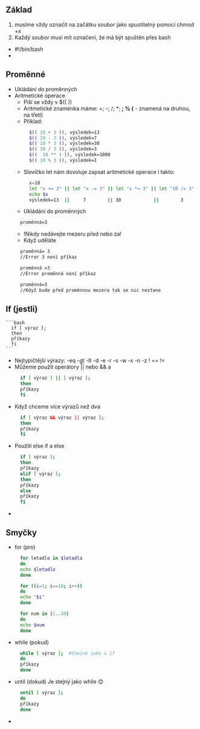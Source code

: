 ## Základ
1. musíme vždy označit na začátku soubor jako spustitelný pomocí chmod +x
2. Každý soubor musí mít označení, že má být spuštěn přes bash
* #!/bin/bash 
* 
## Proměnné
* Ukládání do proměnných
* Aritmetické operace
  * Píší se vždy v  $((  ))
  * Aritmetické znaménka máme: +; -; /; *; **; % (** - znamená na druhou, na třetí)
  * Příklad:
    ```bash
      $(( 10 + 3 )), výsledek=13
      $(( 10 - 3 )), výsledek=7
      $(( 10 * 3 )), výsledek=30
      $(( 10 / 3 )), výsledek=3
      $((  10 ** 3 )), výsledek=1000
      $(( 10 % 3 )), výsledek=1
    ```
  * Slovíčko let nám dovoluje zapsat aritmetické operace i takto:
    ```bash	
      x=10
      let "x += 3" || let "x -= 3" || let "x *= 3" || let "10 /= 3" || let "10 %= 3"  #|| je zde použito jen na ukázání možností
      echo $x
      výsledek=13  ||     7        || 30            ||        3             ||    1
    ```
   * Ukládání do proměnných
    ```bash	
      proměnná=3
    ```
    * !Nikdy nedávejte mezeru před nebo za!
    * Když uděláte 
    ```bash	
      proměnná= 3
      //Error 3 není příkaz
    ```
    ```bash	
      proměnná =3
      //Error proměnná není příkaz
    ```
    ```bash	
      proměnná=3
      //Když bude před proměnnou mezera tak se nic nestane
    ```
## If (jestli)
    ```bash	
      if [ výraz ];
      then  
      příkazy  
      fi  
    ```
 * Nejtypičtější výrazy: -eq -gt -lt -d -e -r -s -w -x -n -z ! == !=
 * Můžeme použít operátory || nebo && a
    ```bash	
      if [ výraz ] || [ výraz ];
      then  
      příkazy  
      fi  
    ``` 
 * Když chceme více výrazů než dva
    ```bash	
      if [ výraz && výraz || výraz ]; 
      then  
      příkazy  
      fi  
    ```
 * Použití else if a else
    ```bash	
      if [ výraz ];  
      then  
      příkazy 
      elif [ výraz ];  
      then  
      příkazy
      else  
      příkazy
      fi  
    ```
  *
## Smyčky
  * for (pro)
    ```bash	
      for letadlo in $letadla
      do  
      echo $letadlo  
      done  
    ```
    ```bash	
      for ((i=1; i<=10; i++))  
      do  
      echo "$i"  
      done  
    ```
    ```bash	
      for num in {1..10}  
      do  
      echo $num  
      done   
    ```
  * while (pokud)
    ```bash	
      while [ výraz ];  #Stejné jako u if
      do  
      příkazy   
      done     
    ```
  * until (dokud) Je stejný jako while 😊
    ```bash	
      until [ výraz ];  
      do  
      příkazy  
      done     
    ```
  * 
